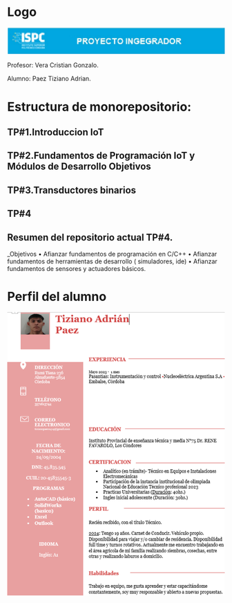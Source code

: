 # Logo
![alt text](<logo PI-1.png>)

 Profesor: Vera Cristian Gonzalo.

Alumno: Paez Tiziano Adrian.
##
# Estructura de monorepositorio:

 ## TP#1.Introduccion IoT
 ## TP#2.Fundamentos de Programación IoT y Módulos de Desarrollo Objetivos
 ## TP#3.Transductores binarios
 ## TP#4
 


## Resumen del repositorio actual TP#4.
_Objetivos
• Afianzar fundamentos de programación en C/C++
• Afianzar fundamentos de herramientas de desarrollo (
simuladores, ide)
• Afianzar fundamentos de sensores y actuadores básicos.
##
# Perfil del alumno
 ![alt text](fotocv-1.png)


